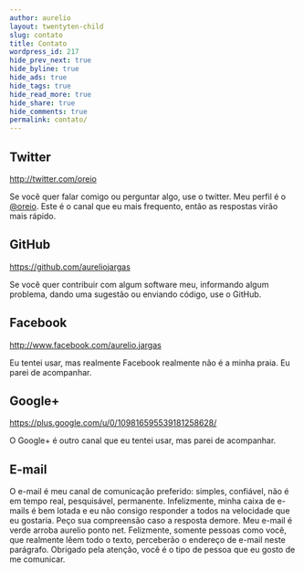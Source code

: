 ```yaml
---
author: aurelio
layout: twentyten-child
slug: contato
title: Contato
wordpress_id: 217
hide_prev_next: true
hide_byline: true
hide_ads: true
hide_tags: true
hide_read_more: true
hide_share: true
hide_comments: true
permalink: contato/
---
```



## Twitter

<http://twitter.com/oreio>

Se você quer falar comigo ou perguntar algo, use o twitter. Meu perfil é o [@oreio](http://twitter.com/oreio). Este é o canal que eu mais frequento, então as respostas virão mais rápido.


## GitHub

<https://github.com/aureliojargas>

Se você quer contribuir com algum software meu, informando algum problema, dando uma sugestão ou enviando código, use o GitHub.


## Facebook

<http://www.facebook.com/aurelio.jargas>

Eu tentei usar, mas realmente Facebook realmente não é a minha praia. Eu parei de acompanhar.


## Google+

<https://plus.google.com/u/0/109816595539181258628/>

O Google+ é outro canal que eu tentei usar, mas parei de acompanhar.


## E-mail

O e-mail é meu canal de comunicação preferido: simples, confiável, não é em tempo real, pesquisável, permanente. Infelizmente, minha caixa de e-mails é bem lotada e eu não consigo responder a todos na velocidade que eu gostaria. Peço sua compreensão caso a resposta demore. Meu e-mail é verde arroba aurelio ponto net. Felizmente, somente pessoas como você, que realmente lêem todo o texto, perceberão o endereço de e-mail neste parágrafo. Obrigado pela atenção, você é o tipo de pessoa que eu gosto de me comunicar.
